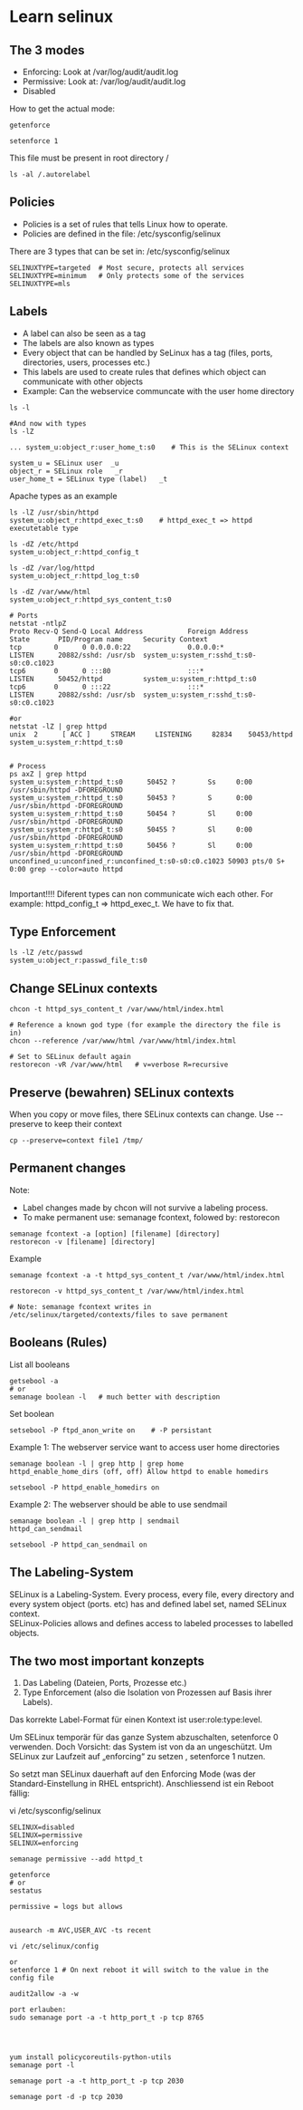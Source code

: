 # Learn selinux

## The 3 modes

- Enforcing: Look at /var/log/audit/audit.log
- Permissive: Look at: /var/log/audit/audit.log
- Disabled

How to get the actual mode:
```
getenforce

setenforce 1
```


This file must be present in root directory /
```
ls -al /.autorelabel
```


## Policies

- Policies is a set of rules that tells Linux how to operate.
- Policies are defined in the file: /etc/sysconfig/selinux

There are 3 types that can be set in: /etc/sysconfig/selinux
```
SELINUXTYPE=targeted  # Most secure, protects all services
SELINUXTYPE=minimum   # Only protects some of the services
SELINUXTYPE=mls
```

## Labels


- A label can also be seen as a tag
- The labels are also known as types
- Every object that can be handled by SeLinux has a tag (files, ports, directories, users, processes etc.)
- This labels are used to create rules that defines which object can communicate with other objects
- Example: Can the webservice communcate with the user home directory


```
ls -l

#And now with types
ls -lZ

... system_u:object_r:user_home_t:s0    # This is the SELinux context

system_u = SELinux user  _u
object_r = SELinux role   _r
user_home_t = SELinux type (label)   _t
```

Apache types as an example
```
ls -lZ /usr/sbin/httpd
system_u:object_r:httpd_exec_t:s0    # httpd_exec_t => httpd executetable type

ls -dZ /etc/httpd
system_u:object_r:httpd_config_t

ls -dZ /var/log/httpd
system_u:object_r:httpd_log_t:s0

ls -dZ /var/www/html
system_u:object_r:httpd_sys_content_t:s0

# Ports
netstat -ntlpZ
Proto Recv-Q Send-Q Local Address           Foreign Address         State       PID/Program name     Security Context
tcp        0      0 0.0.0.0:22              0.0.0.0:*               LISTEN      20882/sshd: /usr/sb  system_u:system_r:sshd_t:s0-s0:c0.c1023
tcp6       0      0 :::80                   :::*                    LISTEN      50452/httpd          system_u:system_r:httpd_t:s0
tcp6       0      0 :::22                   :::*                    LISTEN      20882/sshd: /usr/sb  system_u:system_r:sshd_t:s0-s0:c0.c1023

#or
netstat -lZ | grep httpd
unix  2      [ ACC ]     STREAM     LISTENING     82834    50453/httpd          system_u:system_r:httpd_t:s0


# Process
ps axZ | grep httpd
system_u:system_r:httpd_t:s0      50452 ?        Ss     0:00 /usr/sbin/httpd -DFOREGROUND
system_u:system_r:httpd_t:s0      50453 ?        S      0:00 /usr/sbin/httpd -DFOREGROUND
system_u:system_r:httpd_t:s0      50454 ?        Sl     0:00 /usr/sbin/httpd -DFOREGROUND
system_u:system_r:httpd_t:s0      50455 ?        Sl     0:00 /usr/sbin/httpd -DFOREGROUND
system_u:system_r:httpd_t:s0      50456 ?        Sl     0:00 /usr/sbin/httpd -DFOREGROUND
unconfined_u:unconfined_r:unconfined_t:s0-s0:c0.c1023 50903 pts/0 S+   0:00 grep --color=auto httpd


```

Important!!!! Diferent types can non communicate wich each other. For example: httpd_config_t => httpd_exec_t. We have to fix that.



## Type Enforcement

```
ls -lZ /etc/passwd
system_u:object_r:passwd_file_t:s0

```

## Change SELinux contexts

```
chcon -t httpd_sys_content_t /var/www/html/index.html

# Reference a known god type (for example the directory the file is in)
chcon --reference /var/www/html /var/www/html/index.html

# Set to SELinux default again
restorecon -vR /var/www/html   # v=verbose R=recursive

```

## Preserve (bewahren) SELinux contexts

When you copy or move files, there SELinux contexts can change. Use --preserve to keep their context
```
cp --preserve=context file1 /tmp/
```



## Permanent changes

Note: 
- Label changes made by chcon will not survive a labeling process.
- To make permanent use: semanage fcontext, folowed by: restorecon
```
semanage fcontext -a [option] [filename] [directory]
restorecon -v [filename] [directory]
```

Example
```
semanage fcontext -a -t httpd_sys_content_t /var/www/html/index.html

restorecon -v httpd_sys_content_t /var/www/html/index.html

# Note: semanage fcontext writes in /etc/selinux/targeted/contexts/files to save permanent
```


## Booleans (Rules)

List all booleans
```
getsebool -a
# or
semanage boolean -l   # much better with description
```


Set boolean
```
setsebool -P ftpd_anon_write on    # -P persistant
```

Example 1: The webserver service want to access user home directories
```
semanage boolean -l | grep http | grep home
httpd_enable_home_dirs (off, off) Allow httpd to enable homedirs

setsebool -P httpd_enable_homedirs on
```

Example 2: The webserver should be able to use sendmail
```
semanage boolean -l | grep http | sendmail
httpd_can_sendmail

setsebool -P httpd_can_sendmail on
```






## The Labeling-System

SELinux is a Labeling-System. Every process, every file, every directory and every system object (ports. etc) has and defined label set, named SELinux context.  
SELinux-Policies allows and defines access to labeled processes to labelled objects.  


## The two most important konzepts


1. Das Labeling (Dateien, Ports, Prozesse etc.)
2. Type Enforcement (also die Isolation von Prozessen auf Basis ihrer Labels).




Das korrekte Label-Format für einen Kontext ist user:role:type:level.

Um SELinux temporär für das ganze System abzuschalten, setenforce 0 verwenden. Doch Vorsicht: das System ist von da an ungeschützt. Um SELinux zur Laufzeit auf „enforcing“ zu setzen , setenforce 1 nutzen.

So setzt man SELinux dauerhaft auf den Enforcing Mode (was der Standard-Einstellung in RHEL entspricht). Anschliessend ist ein Reboot fällig:

vi /etc/sysconfig/selinux
```
SELINUX=disabled
SELINUX=permissive
SELINUX=enforcing
```



```
semanage permissive --add httpd_t
```






```
getenforce
# or
sestatus

permissive = logs but allows


ausearch -m AVC,USER_AVC -ts recent

vi /etc/selinux/config

or
setenforce 1 # On next reboot it will switch to the value in the config file

audit2allow -a -w

port erlauben:
sudo semanage port -a -t http_port_t -p tcp 8765




yum install policycoreutils-python-utils
semanage port -l

semanage port -a -t http_port_t -p tcp 2030

semanage port -d -p tcp 2030



```
